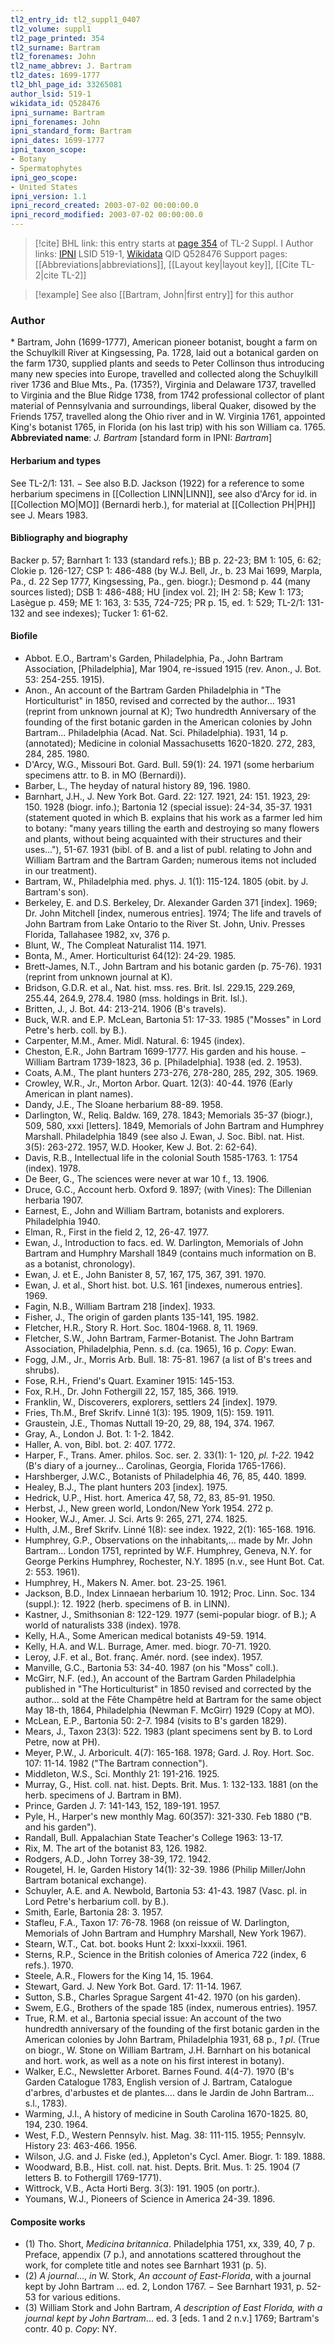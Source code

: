 ```yaml
---
tl2_entry_id: tl2_suppl1_0407
tl2_volume: suppl1
tl2_page_printed: 354
tl2_surname: Bartram
tl2_forenames: John
tl2_name_abbrev: J. Bartram
tl2_dates: 1699-1777
tl2_bhl_page_id: 33265081
author_lsid: 519-1
wikidata_id: Q528476
ipni_surname: Bartram
ipni_forenames: John
ipni_standard_form: Bartram
ipni_dates: 1699-1777
ipni_taxon_scope: 
- Botany
- Spermatophytes
ipni_geo_scope: 
- United States
ipni_version: 1.1
ipni_record_created: 2003-07-02 00:00:00.0
ipni_record_modified: 2003-07-02 00:00:00.0
---
```


> [!cite] BHL link: this entry starts at [page 354](https://www.biodiversitylibrary.org/page/33265081) of TL-2 Suppl. I
> Author links: [IPNI](https://www.ipni.org/a/519-1) LSID 519-1, [Wikidata](https://www.wikidata.org/wiki/Q528476) QID Q528476
> Support pages: [[Abbreviations|abbreviations]], [[Layout key|layout key]], [[Cite TL-2|cite TL-2]]

> [!example] See also [[Bartram, John|first entry]] for this author

### Author

\* Bartram, John (1699-1777), American pioneer botanist, bought a farm on the Schuylkill River at Kingsessing, Pa. 1728, laid out a botanical garden on the farm 1730, supplied plants and seeds to Peter Collinson thus introducing many new species into Europe, travelled and collected along the Schuylkill river 1736 and Blue Mts., Pa. (1735?), Virginia and Delaware 1737, travelled to Virginia and the Blue Ridge 1738, from 1742 professional collector of plant material of Pennsylvania and surroundings, liberal Quaker, disowed by the Friends 1757, travelled along the Ohio river and in W. Virginia 1761, appointed King's botanist 1765, in Florida (on his last trip) with his son William ca. 1765. 
**Abbreviated name**: *J. Bartram* \[standard form in IPNI: *Bartram*\]

#### Herbarium and types

See TL-2/1: 131. − See also B.D. Jackson (1922) for a reference to some herbarium specimens in [[Collection LINN|LINN]], see also d'Arcy for id. in [[Collection MO|MO]] (Bernardi herb.), for material at [[Collection PH|PH]] see J. Mears 1983.

#### Bibliography and biography

Backer p. 57; Barnhart 1: 133 (standard refs.); BB p. 22-23; BM 1: 105, 6: 62; Clokie p. 126-127; CSP 1: 486-488 (by W.J. Bell, Jr., b. 23 Mai 1699, Marpla, Pa., d. 22 Sep 1777, Kingsessing, Pa., gen. biogr.); Desmond p. 44 (many sources listed); DSB 1: 486-488; HU \[index vol. 2\]; IH 2: 58; Kew 1: 173; Lasègue p. 459; ME 1: 163, 3: 535, 724-725; PR p. 15, ed. 1: 529; TL-2/1: 131-132 and see indexes); Tucker 1: 61-62.

#### Biofile

- Abbot. E.O., Bartram's Garden, Philadelphia, Pa., John Bartram Association, \[Philadelphia\], Mar 1904, re-issued 1915 (rev. Anon., J. Bot. 53: 254-255. 1915).
- Anon., An account of the Bartram Garden Philadelphia in "The Horticulturist" in 1850, revised and corrected by the author... 1931 (reprint from unknown journal at K); Two hundredth Anniversary of the founding of the first botanic garden in the American colonies by John Bartram... Philadelphia (Acad. Nat. Sci. Philadelphia). 1931, 14 p. (annotated); Medicine in colonial Massachusetts 1620-1820. 272, 283, 284, 285. 1980.
- D'Arcy, W.G., Missouri Bot. Gard. Bull. 59(1): 24. 1971 (some herbarium specimens attr. to B. in MO (Bernardi)).
- Barber, L., The heyday of natural history 89, 196. 1980.
- Barnhart, J.H., J. New York Bot. Gard. 22: 127. 1921, 24: 151. 1923, 29: 150. 1928 (biogr. info.); Bartonia 12 (special issue): 24-34, 35-37. 1931 (statement quoted in which B. explains that his work as a farmer led him to botany: "many years tilling the earth and destroying so many flowers and plants, without being acquainted with their structures and their uses..."), 51-67. 1931 (bibl. of B. and a list of publ. relating to John and William Bartram and the Bartram Garden; numerous items not included in our treatment).
- Bartram, W., Philadelphia med. phys. J. 1(1): 115-124. 1805 (obit. by J. Bartram's son).
- Berkeley, E. and D.S. Berkeley, Dr. Alexander Garden 371 \[index\]. 1969; Dr. John Mitchell \[index, numerous entries\]. 1974; The life and travels of John Bartram from Lake Ontario to the River St. John, Univ. Presses Florida, Tallahasee 1982, xv, 376 p.
- Blunt, W., The Compleat Naturalist 114. 1971.
- Bonta, M., Amer. Horticulturist 64(12): 24-29. 1985.
- Brett-James, N.T., John Bartram and his botanic garden (p. 75-76). 1931 (reprint from unknown journal at K).
- Bridson, G.D.R. et al., Nat. hist. mss. res. Brit. Isl. 229.15, 229.269, 255.44, 264.9, 278.4. 1980 (mss. holdings in Brit. Isl.).
- Britten, J., J. Bot. 44: 213-214. 1906 (B's travels).
- Buck, W.R. and E.P. McLean, Bartonia 51: 17-33. 1985 ("Mosses" in Lord Petre's herb. coll. by B.).
- Carpenter, M.M., Amer. Midl. Natural. 6: 1945 (index).
- Cheston, E.R., John Bartram 1699-1777. His garden and his house. − William Bartram 1739-1823, 36 p. \[Philadelphia\]. 1938 (ed. 2. 1953).
- Coats, A.M., The plant hunters 273-276, 278-280, 285, 292, 305. 1969.
- Crowley, W.R., Jr., Morton Arbor. Quart. 12(3): 40-44. 1976 (Early American in plant names).
- Dandy, J.E., The Sloane herbarium 88-89. 1958.
- Darlington, W., Reliq. Baldw. 169, 278. 1843; Memorials 35-37 (biogr.), 509, 580, xxxi \[letters\]. 1849, Memorials of John Bartram and Humphrey Marshall. Philadelphia 1849 (see also J. Ewan, J. Soc. Bibl. nat. Hist. 3(5): 263-272. 1957, W.D. Hooker, Kew J. Bot. 2: 62-64).
- Davis, R.B., Intellectual life in the colonial South 1585-1763. 1: 1754 (index). 1978.
- De Beer, G., The sciences were never at war 10 f., 13. 1906.
- Druce, G.C., Account herb. Oxford 9. 1897; (with Vines): The Dillenian herbaria 1907.
- Earnest, E., John and William Bartram, botanists and explorers. Philadelphia 1940.
- Elman, R., First in the field 2, 12, 26-47. 1977.
- Ewan, J., Introduction to facs. ed. W. Darlington, Memorials of John Bartram and Humphry Marshall 1849 (contains much information on B. as a botanist, chronology).
- Ewan, J. et E., John Banister 8, 57, 167, 175, 367, 391. 1970.
- Ewan, J. et al., Short hist. bot. U.S. 161 \[indexes, numerous entries\]. 1969.
- Fagin, N.B., William Bartram 218 \[index\]. 1933.
- Fisher, J., The origin of garden plants 135-141, 195. 1982.
- Fletcher, H.R., Story R. Hort. Soc. 1804-1968. 8, 11. 1969.
- Fletcher, S.W., John Bartram, Farmer-Botanist. The John Bartram Association, Philadelphia, Penn. s.d. (ca. 1965), 16 p. *Copy*: Ewan.
- Fogg, J.M., Jr., Morris Arb. Bull. 18: 75-81. 1967 (a list of B's trees and shrubs).
- Fose, R.H., Friend's Quart. Examiner 1915: 145-153.
- Fox, R.H., Dr. John Fothergill 22, 157, 185, 366. 1919.
- Franklin, W., Discoverers, explorers, settlers 24 \[index\]. 1979.
- Fries, Th.M., Bref Skrifv. Linné 1(3): 195. 1909, 1(5): 159. 1911.
- Graustein, J.E., Thomas Nuttall 19-20, 29, 88, 194, 374. 1967.
- Gray, A., London J. Bot. 1: 1-2. 1842.
- Haller, A. von, Bibl. bot. 2: 407. 1772.
- Harper, F., Trans. Amer. philos. Soc. ser. 2. 33(1): 1- 120, *pl. 1-22.* 1942 (B's diary of a journey... Carolinas, Georgia, Florida 1765-1766).
- Harshberger, J.W.C., Botanists of Philadelphia 46, 76, 85, 440. 1899.
- Healey, B.J., The plant hunters 203 \[index\]. 1975.
- Hedrick, U.P., Hist. hort. America 47, 58, 72, 83, 85-91. 1950.
- Herbst, J., New green world, London/New York 1954. 272 p.
- Hooker, W.J., Amer. J. Sci. Arts 9: 265, 271, 274. 1825.
- Hulth, J.M., Bref Skrifv. Linné 1(8): see index. 1922, 2(1): 165-168. 1916.
- Humphrey, G.P., Observations on the inhabitants,... made by Mr. John Bartram... London 1751, reprinted by W.F. Humphrey, Geneva, N.Y. for George Perkins Humphrey, Rochester, N.Y. 1895 (n.v., see Hunt Bot. Cat. 2: 553. 1961).
- Humphrey, H., Makers N. Amer. bot. 23-25. 1961.
- Jackson, B.D., Index Linnaean herbarium 10. 1912; Proc. Linn. Soc. 134 (suppl.): 12. 1922 (herb. specimens of B. in LINN).
- Kastner, J., Smithsonian 8: 122-129. 1977 (semi-popular biogr. of B.); A world of naturalists 338 (index). 1978.
- Kelly, H.A., Some American medical botanists 49-59. 1914.
- Kelly, H.A. and W.L. Burrage, Amer. med. biogr. 70-71. 1920.
- Leroy, J.F. et al., Bot. franç. Amér. nord. (see index). 1957.
- Manville, G.C., Bartonia 53: 34-40. 1987 (on his "Moss" coll.).
- McGirr, N.F. (ed.), An account of the Bartram Garden Philadelphia published in "The Horticulturist" in 1850 revised and corrected by the author... sold at the Fête Champêtre held at Bartram for the same object May 18-th, 1864, Philadelphia (Newman F. McGirr) 1929 (Copy at MO).
- McLean, E.P., Bartonia 50: 2-7. 1984 (visits to B's garden 1829).
- Mears, J., Taxon 23(3): 522. 1983 (plant specimens sent by B. to Lord Petre, now at PH).
- Meyer, P.W., J. Arboricult. 4(7): 165-168. 1978; Gard. J. Roy. Hort. Soc. 107: 11-14. 1982 ("The Bartram connection").
- Middleton, W.S., Sci. Monthly 21: 191-216. 1925.
- Murray, G., Hist. coll. nat. hist. Depts. Brit. Mus. 1: 132-133. 1881 (on the herb. specimens of J. Bartram in BM).
- Prince, Garden J. 7: 141-143, 152, 189-191. 1957.
- Pyle, H., Harper's new monthly Mag. 60(357): 321-330. Feb 1880 ("B. and his garden").
- Randall, Bull. Appalachian State Teacher's College 1963: 13-17.
- Rix, M. The art of the botanist 83, 126. 1982.
- Rodgers, A.D., John Torrey 38-39, 172. 1942.
- Rougetel, H. le, Garden History 14(1): 32-39. 1986 (Philip Miller/John Bartram botanical exchange).
- Schuyler, A.E. and A. Newbold, Bartonia 53: 41-43. 1987 (Vasc. pl. in Lord Petre's herbarium coll. by B.).
- Smith, Earle, Bartonia 28: 3. 1957.
- Stafleu, F.A., Taxon 17: 76-78. 1968 (on reissue of W. Darlington, Memorials of John Bartram and Humphry Marshall, New York 1967).
- Stearn, W.T., Cat. bot. books Hunt 2: lxxxi-lxxxii. 1961.
- Sterns, R.P., Science in the British colonies of America 722 (index, 6 refs.). 1970.
- Steele, A.R., Flowers for the King 14, 15. 1964.
- Stewart, Gard. J. New York Bot. Gard. 17: 11-14. 1967.
- Sutton, S.B., Charles Sprague Sargent 41-42. 1970 (on his garden).
- Swem, E.G., Brothers of the spade 185 (index, numerous entries). 1957.
- True, R.M. et al., Bartonia special issue: An account of the two hundredth anniversary of the founding of the first botanic garden in the American colonies by John Bartram, Philadelphia 1931, 68 p., *1 pl*. (True on biogr., W. Stone on William Bartram, J.H. Barnhart on his botanical and hort. work, as well as a note on his first interest in botany).
- Walker, E.C., Newsletter Arboret. Barnes Found. 4(4-7). 1970 (B's Garden Catalogue 1783, English version of J. Bartram, Catalogue d'arbres, d'arbustes et de plantes.... dans le Jardin de John Bartram... s.l., 1783).
- Warming, J.I., A history of medicine in South Carolina 1670-1825. 80, 194, 230. 1964.
- West, F.D., Western Pennsylv. hist. Mag. 38: 111-115. 1955; Pennsylv. History 23: 463-466. 1956.
- Wilson, J.G. and J. Fiske (ed.), Appleton's Cycl. Amer. Biogr. 1: 189. 1888.
- Woodward, B.B., Hist. coll. nat. hist. Depts. Brit. Mus. 1: 25. 1904 (7 letters B. to Fothergill 1769-1771).
- Wittrock, V.B., Acta Horti Berg. 3(3): 191. 1905 (on portr.).
- Youmans, W.J., Pioneers of Science in America 24-39. 1896.

#### Composite works

- (1) Tho. Short, *Medicina britannica*. Philadelphia 1751, xx, 339, 40, 7 p. Preface, appendix (7 p.), and annotations scattered throughout the work, for complete title and notes see Barnhart 1931 (p. 5).
- (2) *A journal*..., *in* W. Stork, *An account of East-Florida*, with a journal kept by John Bartram ... ed. 2, London 1767. − See Barnhart 1931, p. 52-53 for various editions.
- (3) William Stork and John Bartram, *A description of East Florida, with a journal kept by John Bartram*... ed. 3 \[eds. 1 and 2 n.v.\] 1769; Bartram's contr. 40 p. *Copy*: NY.

